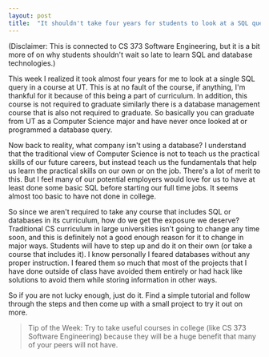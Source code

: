 ```yaml
---
layout: post
title:  "It shouldn't take four years for students to look at a SQL query"
---
```


(Disclaimer: This is connected to CS 373 Software Engineering, but it is a bit more of on why students shouldn't wait so late to learn SQL and database technologies.)

This week I realized it took almost four years for me to look at a single SQL query in a course at UT. This is at no fault of the course, if anything, I'm thankful for it because of this being a part of curriculum. In addition, this course is not required to graduate similarly there is a database management course that is also not required to graduate. So basically you can graduate from UT as a Computer Science major and have never once looked at or programmed a database query. 

Now back to reality, what company isn't using a database? I understand that the traditional view of Computer Science is not to teach us the practical skills of our future careers, but instead teach us the fundamentals that help us learn the practical skills on our own or on the job. There's a lot of merit to this. But I feel many of our potential employers would love for us to have at least done some basic SQL before starting our full time jobs. It seems almost too basic to have not done in college.

So since we aren't required to take any course that includes SQL or databases in its curriculum, how do we get the exposure we deserve? Traditional CS curriculum in large universities isn't going to change any time soon, and this is definitely not a good enough reason for it to change in major ways. Students will have to step up and do it on their own (or take a course that includes it). I know personally I feared databases without any proper instruction. I feared them so much that most of the projects that I have done outside of class have avoided them entirely or had hack like solutions to avoid them while storing information in other ways.

So if you are not lucky enough, just do it. Find a simple tutorial and follow through the steps and then come up with a small project to try it out on more.

> Tip of the Week:
> Try to take useful courses in college (like CS 373 Software Engineering) because they will be a huge benefit that many of your peers will not have.